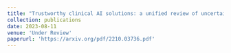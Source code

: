 ```yaml
---
title: "Trustworthy clinical AI solutions: a unified review of uncertainty quantification in deep learning models for medical image analysis"
collection: publications
date: 2023-08-11
venue: 'Under Review'
paperurl: 'https://arxiv.org/pdf/2210.03736.pdf'
---
```

